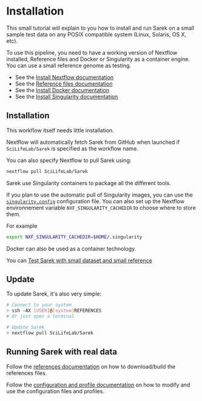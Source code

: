 # Installation

This small tutorial will explain to you how to install and run Sarek on a small sample test data on any POSIX compatible system (Linux, Solaris, OS X, etc).

To use this pipeline, you need to have a working version of Nextflow installed, Reference files and Docker or Singularity as a container engine.
You can use a small reference genome as testing.

- See the [Install Nextflow documentation](https://www.nextflow.io/docs/latest/getstarted.html#installation)
- See the [Reference files documentation](REFERENCES.md)
- See the [Install Docker documentation](https://docs.docker.com/engine/installation/linux/ubuntu/#install-docker)
- See the [Install Singularity documentation](https://www.sylabs.io/guides/2.6/user-guide/quick_start.html#installation)

## Installation

This workflow itself needs little installation.

Nextflow will automatically fetch Sarek from GitHub when launched if `SciLifeLab/Sarek` is specified as the workflow name.

You can also specify Nextflow to pull Sarek using:
```bash
nextflow pull SciLifeLab/Sarek
```

Sarek use Singularity containers to package all the different tools.

If you plan to use the automatic pull of Singularity images, you can use the [`singularity.config`](https://github.com/SciLifeLab/Sarek/blob/master/conf/singularity.config) configuration file.
You can also set up the Nextflow environnement variable `NXF_SINGULARITY_CACHEDIR` to choose where to store them.

For example
```bash
export NXF_SINGULARITY_CACHEDIR=$HOME/.singularity
```

Docker can also be used as a container technology.

You can [Test Sarek with small dataset and small reference](https://github.com/SciLifeLab/Sarek/blob/master/docs/TESTS.md)

## Update

To update Sarek, it's also very simple:


```bash
# Connect to your system
> ssh -AX [USER]@[system]REFERENCES
# Or just open a terminal

# Update Sarek
> nextflow pull SciLifeLab/Sarek
```

## Running Sarek with real data

Follow the [references documentation](REFERENCES.md) on how to download/build the references files.

Follow the [configuration and profile documentation](CONFIG.md) on how to modify and use the configuration files and profiles.
